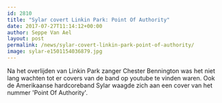 ```yaml
---
id: 2810
title: "Sylar covert Linkin Park: Point Of Authority"
date: 2017-07-27T11:14:12+00:00
author: Seppe Van Ael
layout: post
permalink: /news/sylar-covert-linkin-park-point-of-authority/
image: sylar-e1501154036879.jpg
---
```

Na het overlijden van Linkin Park zanger Chester Bennington was het niet lang wachten tot er covers van de band op youtube te vinden waren. Ook de Amerikaanse hardcoreband Sylar waagde zich aan een cover van het nummer 'Point Of Authority'.

&nbsp;